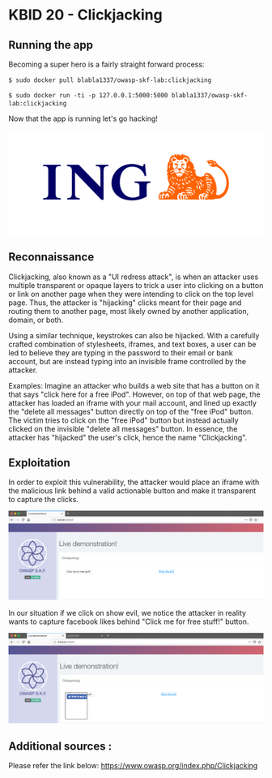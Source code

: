 # KBID 20 - Clickjacking


## Running the app

Becoming a super hero is a fairly straight forward process:

```text
$ sudo docker pull blabla1337/owasp-skf-lab:clickjacking
```

```text
$ sudo docker run -ti -p 127.0.0.1:5000:5000 blabla1337/owasp-skf-lab:clickjacking
```

Now that the app is running let's go hacking!

![Docker image and write-ip thanks to ING!](.gitbook/assets/ING_Primary_Logo.png)


## Reconnaissance

Clickjacking, also known as a "UI redress attack", is when an attacker uses multiple transparent or opaque layers to trick a user into clicking on a button or link on another page when they were intending to click on the top level page. Thus, the attacker is "hijacking" clicks meant for their page and routing them to another page, most likely owned by another application, domain, or both.

Using a similar technique, keystrokes can also be hijacked. With a carefully crafted combination of stylesheets, iframes, and text boxes, a user can be led to believe they are typing in the password to their email or bank account, but are instead typing into an invisible frame controlled by the attacker.

Examples:
Imagine an attacker who builds a web site that has a button on it that says "click here for a free iPod". However, on top of that web page, the attacker has loaded an iframe with your mail account, and lined up exactly the "delete all messages" button directly on top of the "free iPod" button. The victim tries to click on the "free iPod" button but instead actually clicked on the invisible "delete all messages" button. In essence, the attacker has "hijacked" the user's click, hence the name "Clickjacking".

## Exploitation

In order to exploit this vulnerability, the attacker would place an iframe with the malicious link behind a valid actionable button and make it transparent to capture the clicks.

![](.gitbook/assets/Click1.png)

In our situation if we click on show evil, we notice the attacker in reality wants to capture facebook likes behind "Click me for free stuff!" button.

![](.gitbook/assets/Click2.png)

## Additional sources : 

Please refer the link below:
https://www.owasp.org/index.php/Clickjacking

